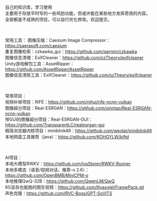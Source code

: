 自己的知识库，学习使用<br>
主要用于存放平时写的一些鸡肋功能，但或许能在某些地方发挥奇效的内容。<br>
全部都是不成熟的项目，可以自行优化修改。欢迎提交。<br>
<br><br>

常用工具：
图像压缩：Caesium Image Compressor：https://saerasoft.com/caesium<br>
重复图像检索：czkawka_gui：https://github.com/qarmin/czkawka<br>
图像信息清理：ExifCleaner：https://github.com/szTheory/exifcleaner<br>
Unity游戏解包工具：AssetRipper：https://github.com/AssetRipper/AssetRipper<br>
图像信息清除工具：ExifCleaner：https://github.com/szTheory/exifcleaner<br>

<br><br>
常用项目：<br>
视频补帧项目：RIFE：https://github.com/nihui/rife-ncnn-vulkan<br>
图像超分项目：Real-ESRGAN：https://github.com/xinntao/Real-ESRGAN-ncnn-vulkan<br>
带GUI的图像超分项目：Real-ESRGAN-GUI：https://github.com/TransparentLC/realesrgan-gui<br>
精简浏览器内核项目：miniblink49：https://github.com/weolar/miniblink49<br>
本地网盘工具推荐（java）：https://github.com/KOHGYLW/kiftd<br>

<br><br>
AI项目：<br>
本地大模型RWKV：https://github.com/josStorer/RWKV-Runner<br>
本地多模态（语音/视频对话，推荐-o 2.6）：https://github.com/OpenBMB/MiniCPM-o<br>
本地推理QwQ-32B：https://github.com/QwenLM/QwQ<br>
6G显存也能跑的图生视频：https://github.com/lllyasviel/FramePack.git<br>
声色克隆：https://github.com/RVC-Boss/GPT-SoVITS<br>